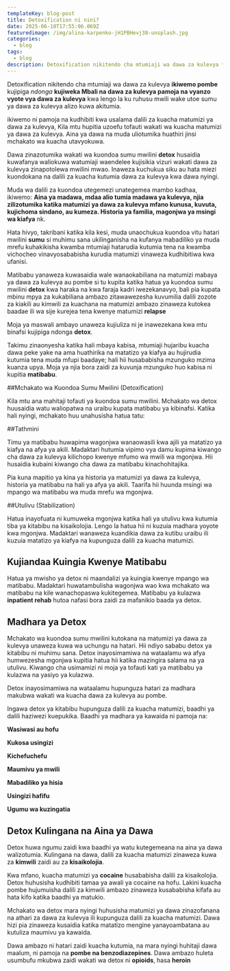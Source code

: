 ```yaml
---
templateKey: blog-post
title: Detoxification ni nini? 
date: 2025-06-10T17:55:06.069Z
featuredimage: /img/alina-karpenko-jH1PBHevj38-unsplash.jpg
categories:
  - blog
tags:
  - blog
description: Detoxification nikitendo cha mtumiaji wa dawa za kulevya **ikiwemo pombe** kujipiga *ndonga* **kujiweka Mbali na dawa za kulevya pamoja na vyanzo vyote vya dawa za kulevya** kwa lengo la ku ruhusu mwili wake utoe sumu ya dawa za kulevya alizo kuwa akitumia.
---
```


Detoxification nikitendo cha mtumiaji wa dawa za kulevya **ikiwemo pombe** kujipiga *ndonga* **kujiweka Mbali na dawa za kulevya pamoja na vyanzo vyote vya dawa za kulevya** kwa lengo la ku ruhusu mwili wake utoe sumu ya dawa za kulevya alizo kuwa akitumia.

ikiwemo ni pamoja na kudhibiti kwa usalama dalili za kuacha matumizi ya dawa za kulevya, Kila mtu hupitia uzoefu tofauti wakati wa kuacha matumizi ya dawa za kulevya. Aina ya dawa na muda uliotumika huathiri jinsi mchakato wa kuacha utavyokuwa.


Dawa zinazotumika wakati wa kuondoa sumu mwilini **detox** husaidia kuwafanya waliokuwa watumiaji waendelee kujisikia vizuri wakati dawa za kulevya zinapotolewa mwilini mwao.
Inaweza kuchukua siku au hata miezi kuondokana na dalili za kuacha kutumia dawa za kulevya kwa dawa nyingi. 

Muda wa dalili za kuondoa utegemezi unategemea mambo kadhaa, ikiwemo:
**Aina ya madawa, mdaa alio tumia madawa ya kulevya, njia zilizotumika katika matumizi ya dawa za kulevya mfano kunusa, kuvuta, kujichoma sindano, au kumeza. Historia ya familia, magonjwa ya msingi wa kiafya** nk.

Hata hivyo, takribani katika kila kesi, muda unaochukua kuondoa vitu hatari mwilini **sumu** si muhimu sana ukilinganisha na kufanya mabadiliko ya muda mrefu kuhakikisha kwamba mtumiaji hatarudia kutumia tena na kwamba vichocheo vinavyosababisha kurudia matumizi vinaweza kudhibitiwa kwa ufanisi.

Matibabu yanaweza kuwasaidia wale wanaokabiliana na matumizi mabaya ya dawa za kulevya au pombe si tu kupita katika hatua ya kuondoa sumu mwilini **detox**  kwa haraka na kwa faraja kadri iwezekanavyo, bali pia kupata mbinu mpya za kukabiliana ambazo zitawawezesha kuvumilia dalili zozote za kiakili au kimwili za kuachana na matumizi ambazo zinaweza kutokea baadae ili wa sije kurejea tena kwenye matumizi **relapse**

Moja ya maswali ambayo unaweza kujiuliza ni je inawezekana kwa mtu binafsi kujipiga ndonga **detox**. 

Takimu zinaonyesha katika hali mbaya kabisa, mtumiaji hujaribu kuacha dawa peke yake na ama huathirika na matatizo ya kiafya au hujirudia kutumia tena muda mfupi baadaye; hali hii husababisha mzunguko mzima kuanza upya. Moja ya njia bora zaidi za kuvunja mzunguko huo kabisa ni kupitia **matibabu**.

##Mchakato wa Kuondoa Sumu Mwilini (Detoxification)

Kila mtu ana mahitaji tofauti ya kuondoa sumu mwilini. Mchakato wa detox huusaidia watu waliopatwa na uraibu kupata matibabu ya kibinafsi. Katika hali nyingi, mchakato huu unahusisha hatua tatu:

##Tathmini

Timu ya matibabu huwapima wagonjwa wanaowasili kwa ajili ya matatizo ya kiafya na afya ya akili. Madaktari hutumia vipimo vya damu kupima kiwango cha dawa za kulevya kilichopo kwenye mfumo wa mwili wa mgonjwa. Hii husaidia kubaini kiwango cha dawa za matibabu kinachohitajika.

Pia kuna mapitio ya kina ya historia ya matumizi ya dawa za kulevya, historia ya matibabu na hali ya afya ya akili. Taarifa hii huunda msingi wa mpango wa matibabu wa muda mrefu wa mgonjwa.

##Utulivu (Stabilization)

Hatua inayofuata ni kumuweka mgonjwa katika hali ya utulivu kwa kutumia tiba ya kitabibu na kisaikolojia. Lengo la hatua hii ni kuzuia madhara yoyote kwa mgonjwa. Madaktari wanaweza kuandikia dawa za kutibu uraibu ili kuzuia matatizo ya kiafya na kupunguza dalili za kuacha matumizi.

## Kujiandaa Kuingia Kwenye Matibabu

Hatua ya mwisho ya detox ni maandalizi ya kuingia kwenye mpango wa matibabu. Madaktari huwatambulisha wagonjwa wao kwa mchakato wa matibabu na kile wanachopaswa kukitegemea. Matibabu ya kulazwa **inpatient rehab** hutoa nafasi bora zaidi za mafanikio baada ya detox.

## Madhara ya Detox

Mchakato wa kuondoa sumu mwilini kutokana na matumizi ya dawa za kulevya unaweza kuwa wa uchungu na hatari. Hii ndiyo sababu detox ya kitabibu ni muhimu sana. Detox inayosimamiwa na wataalamu wa afya humwezesha mgonjwa kupitia hatua hii katika mazingira salama na ya utulivu. Kiwango cha usimamizi ni moja ya tofauti kati ya matibabu ya kulazwa na yasiyo ya kulazwa.

Detox inayosimamiwa na wataalamu hupunguza hatari za madhara makubwa wakati wa kuacha dawa za kulevya au pombe.

Ingawa detox ya kitabibu hupunguza dalili za kuacha matumizi, baadhi ya dalili haziwezi kuepukika. Baadhi ya madhara ya kawaida ni pamoja na:

**Wasiwasi au hofu**

**Kukosa usingizi**

**Kichefuchefu**

**Maumivu ya mwili**

**Mabadiliko ya hisia**

**Usingizi hafifu**

**Ugumu wa kuzingatia**
## Detox Kulingana na Aina ya Dawa

Detox huwa ngumu zaidi kwa baadhi ya watu kutegemeana na aina ya dawa walizotumia. Kulingana na dawa, dalili za kuacha matumizi zinaweza kuwa za **kimwili** zaidi au za **kisaikolojia**.

Kwa mfano, kuacha matumizi ya **cocaine** husababisha dalili za kisaikolojia. Detox huhusisha kudhibiti tamaa ya awali ya cocaine na hofu. Lakini kuacha pombe hujumuisha dalili za kimwili ambazo zinaweza kusababisha kifafa au hata kifo katika baadhi ya matukio.

Mchakato wa detox mara nyingi huhusisha matumizi ya dawa zinazofanana na athari za dawa za kulevya ili kupunguza dalili za kuacha matumizi. Dawa hizi pia zinaweza kusaidia katika matatizo mengine yanayoambatana au kutuliza maumivu ya kawaida.

Dawa ambazo ni hatari zaidi kuacha kutumia, na mara nyingi huhitaji dawa maalum, ni pamoja na **pombe na benzodiazepines**. Dawa ambazo huleta usumbufu mkubwa zaidi wakati wa detox ni **opioids**, hasa **heroin**






